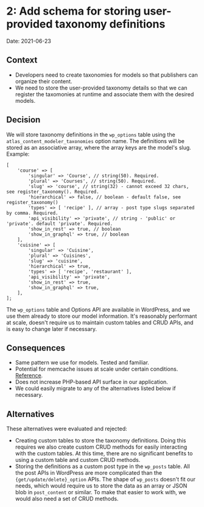 2: Add schema for storing user-provided taxonomy definitions
=====================================================

Date: 2021-06-23

Context
-------

- Developers need to create taxonomies for models so that publishers can organize their content.
- We need to store the user-provided taxonomy details so that we can register the taxomonies at runtime and associate them with the desired models.

Decision
--------

We will store taxonomy definitions in the `wp_options` table using the `atlas_content_modeler_taxonomies` option name. The definitions will be stored as an associative array, where the array keys are the model's slug. Example:
```
[
	'course' => [
		'singular' => 'Course', // string(50). Required.
		'plural' => 'Courses', // string(50). Required.
		'slug' => 'course', // string(32) - cannot exceed 32 chars, see register_taxonomy(). Required.
		'hierarchical' => false, // boolean - default false, see register_taxonomy()
		'types' => [ 'recipe' ], // array - post type slugs separated by comma. Required.
		'api_visibility' => 'private', // string - 'public' or 'private'. default 'private'. Required.
		'show_in_rest' => true, // boolean
		'show_in_graphql' => true, // boolean
	],
	'cuisine' => [
		'singular' => 'Cuisine',
		'plural' => 'Cuisines',
		'slug' => 'cuisine',
		'hierarchical' => true,
		'types' => [ 'recipe', 'restaurant' ],
		'api_visibility' => 'private',
		'show_in_rest' => true,
		'show_in_graphql' => true,
	],
];
```

The `wp_options` table and Options API are available in WordPress, and we use them already to store our model information. It's reasonably performant at scale, doesn't require us to maintain custom tables and CRUD APIs, and is easy to change later if necessary.


Consequences
------------

- Same pattern we use for models. Tested and familiar.
- Potential for memcache issues at scale under certain conditions. [Reference](https://10up.com/blog/2017/wp-options-table/).
- Does not increase PHP-based API surface in our application.
- We could easily migrate to any of the alternatives listed below if necessary.

Alternatives
------------

These alternatives were evaluated and rejected:

- Creating custom tables to store the taxonomy definitions. Doing this requires we also create custom CRUD methods for easily interacting with the custom tables. At this time, there are no significant benefits to using a custom table and custom CRUD methods.
- Storing the definitions as a custom post type in the `wp_posts` table. All the post APIs in WordPress are more complicated than the `{get/update/delete}_option` APIs. The shape of `wp_posts` doesn't fit our needs, which would require us to store the data as an array or JSON blob in `post_content` or similar. To make that easier to work with, we would also need a set of CRUD methods.
